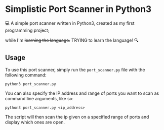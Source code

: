 # Simplistic Port Scanner in Python3

💻 A simple port scanner written in Python3, created as my first programming project;

while I'm ~~learning the language.~~ TRYING to learn the language! 🔍

## Usage

To use this port scanner, simply run the `port_scanner.py` file with the following command:

```
python3 port_scanner.py
```

You can also specify the IP address and range of ports you want to scan as command line arguments, like so:

```
python3 port_scanner.py <ip_address>
```

The script will then scan the ip given on a specified range of ports and display which ones are open.
